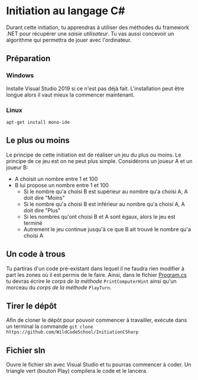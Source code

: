 # Initiation au langage C\#

Durant cette initiation, tu apprendras à utiliser des méthodes du framework .NET pour récupérer une *saisie utilisateur*. Tu vas aussi concevoir un algorithme qui permettra de jouer avec l'ordinateur.

## Préparation

### Windows

Installe Visual Studio 2019 si ce n'est pas déjà fait. L'installation peut être longue alors il vaut mieux la commencer maintenant.

### Linux

`apt-get install mono-ide`

## Le plus ou moins

Le principe de cette initiation est de réaliser un jeu du plus ou moins. Le principe de ce jeu est on ne peut plus simple. Considérons un joueur A et un joueur B:

* A choisit un nombre entre 1 et 100
* B lui propose un nombre entre 1 et 100
  * Si le nombre qu'a choisi B est supérieur au nombre qu'a choisi A, A doit dire "Moins"
  * Si le nombre qu'a choisi B est inférieur au nombre qu'a choisi A, A doit dire "Plus"
  * Si les nombres qu'ont choisi B et A sont égaux, alors le jeu est terminé
  * Autrement le jeu continue jusqu'à ce que B ait trouvé le nombre qu'a choisi A

## Un code à trous

Tu partiras d'un code pré-existant dans lequel il ne faudra rien modifier à part les zones où il est permis de le faire. Ainsi, dans le fichier [Program.cs](https://github.com/WildCodeSchool/InitiationCSharp/blob/master/Program.cs) tu devras écrire le *corps de la méthode* `PrintComputerHint` ainsi qu'un morceau du *corps de la méthode* `PlayTurn`.

## Tirer le dépôt

Afin de cloner le dépôt pour pouvoir commencer à travailler, exécute dans un terminal la commande `git clone https://github.com/WildCodeSchool/InitiationCSharp`

## Fichier sln

Ouvre le fichier sln avec Visual Studio et tu pourras commencer à coder. Un triangle vert (bouton Play) compilera le code et le lancera.
